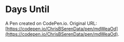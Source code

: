 # Days Until

A Pen created on CodePen.io. Original URL: [https://codepen.io/ChrisBSerenData/pen/mdWeaOd](https://codepen.io/ChrisBSerenData/pen/mdWeaOd).


